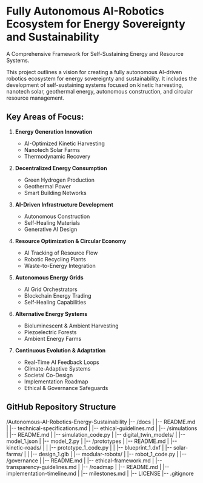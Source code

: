 # Fully Autonomous AI-Robotics Ecosystem for Energy Sovereignty and Sustainability
A Comprehensive Framework for Self-Sustaining Energy and Resource Systems.

This project outlines a vision for creating a fully autonomous AI-driven robotics ecosystem for energy sovereignty and sustainability. It includes the development of self-sustaining systems focused on kinetic harvesting, nanotech solar, geothermal energy, autonomous construction, and circular resource management.

## Key Areas of Focus:

1. **Energy Generation Innovation**
   - AI-Optimized Kinetic Harvesting
   - Nanotech Solar Farms
   - Thermodynamic Recovery

2. **Decentralized Energy Consumption**
   - Green Hydrogen Production
   - Geothermal Power
   - Smart Building Networks

3. **AI-Driven Infrastructure Development**
   - Autonomous Construction
   - Self-Healing Materials
   - Generative AI Design

4. **Resource Optimization & Circular Economy**
   - AI Tracking of Resource Flow
   - Robotic Recycling Plants
   - Waste-to-Energy Integration

5. **Autonomous Energy Grids**
   - AI Grid Orchestrators
   - Blockchain Energy Trading
   - Self-Healing Capabilities

6. **Alternative Energy Systems**
   - Bioluminescent & Ambient Harvesting
   - Piezoelectric Forests
   - Ambient Energy Farms

7. **Continuous Evolution & Adaptation**
   - Real-Time AI Feedback Loops
   - Climate-Adaptive Systems
   - Societal Co-Design
   - Implementation Roadmap
   - Ethical & Governance Safeguards

## GitHub Repository Structure

/Autonomous-AI-Robotics-Energy-Sustainability
|-- /docs
|   |-- README.md
|   |-- technical-specifications.md
|   |-- ethical-guidelines.md
|
|-- /simulations
|   |-- README.md
|   |-- simulation_code.py
|   |-- digital_twin_models/
|       |-- model_1.json
|       |-- model_2.py
|
|-- /prototypes
|   |-- README.md
|   |-- kinetic-roads/
|   |   |-- prototype_1_code.py
|   |   |-- blueprint_1.dxf
|   |-- solar-farms/
|   |   |-- design_1.glb
|   |-- modular-robots/
|       |-- robot_1_code.py
|
|-- /governance
|   |-- README.md
|   |-- ethical-framework.md
|   |-- transparency-guidelines.md
|
|-- /roadmap
|   |-- README.md
|   |-- implementation-timeline.md
|   |-- milestones.md
|
|-- LICENSE
|-- .gitignore
